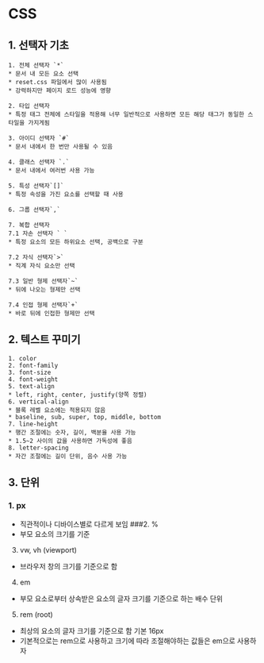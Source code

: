 CSS
======================
## 1. 선택자 기초

```
1. 전체 선택자 `*`
* 문서 내 모든 요소 선택
* reset.css 파일에서 많이 사용됨
* 강력하지만 페이지 로드 성능에 영향

2. 타입 선택자
* 특정 태그 전체에 스타일을 적용해 너무 일반적으로 사용하면 모든 해당 태그가 동일한 스타일을 가지게됨

3. 아이디 선택자 `#`
* 문서 내에서 한 번만 사용될 수 있음

4. 클래스 선택자 `.`
* 문서 내에서 여러번 사용 가능

5. 특성 선택자`[]`
* 특정 속성을 가진 요소를 선택할 때 사용

6. 그룹 선택자`,`

7. 복합 선택자
7.1 자손 선택자 ` `
* 특정 요소의 모든 하위요소 선택, 공백으로 구분

7.2 자식 선택자`>`
* 직계 자식 요소만 선택

7.3 일반 형제 선택자`~`
* 뒤에 나오는 형제만 선택

7.4 인접 형제 선택자`+`
* 바로 뒤에 인접한 형제만 선택
```

## 2. 텍스트 꾸미기
```
1. color
2. font-family
3. font-size
4. font-weight
5. text-align
* left, right, center, justify(양쪽 정렬)
6. vertical-align
* 블록 레벨 요소에는 적용되지 않음
* baseline, sub, super, top, middle, bottom
7. line-height
* 행간 조절에는 숫자, 길이, 백분율 사용 가능
* 1.5~2 사이의 값을 사용하면 가독성에 좋음
8. letter-spacing
* 자간 조절에는 길이 단위, 음수 사용 가능
```

## 3. 단위
### 1. px
* 직관적이나 디바이스별로 다르게 보임
###2. %
* 부모 요소의 크기를 기준
3. vw, vh (viewport)
* 브라우저 창의 크기를 기준으로 함
4. em
* 부모 요소로부터 상속받은 요소의 글자 크기를 기준으로 하는 배수 단위
5. rem (root)
* 최상의 요소의 글자 크기를 기준으로 함 기본 16px
* 기본적으로는 rem으로 사용하고 크기에 따라 조절해야하는 값들은 em으로 사용하자
